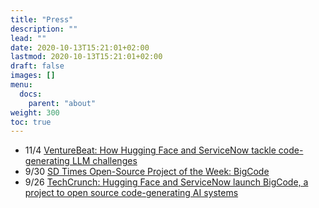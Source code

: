 ```yaml
---
title: "Press"
description: ""
lead: ""
date: 2020-10-13T15:21:01+02:00
lastmod: 2020-10-13T15:21:01+02:00
draft: false
images: []
menu:
  docs:
    parent: "about"
weight: 300
toc: true
---
```


- 11/4 [VentureBeat: How Hugging Face and ServiceNow tackle code-generating LLM challenges](https://venturebeat.com/ai/how-code-generating-ai-code-llms-is-creating-new-challenges-as-it-matures/)
- 9/30 [SD Times Open-Source Project of the Week: BigCode](https://sdtimes.com/software-development/sd-times-open-source-project-of-the-week-bigcode/)
- 9/26 [TechCrunch: Hugging Face and ServiceNow launch BigCode, a project to open source code-generating AI systems](https://techcrunch.com/2022/09/26/hugging-face-and-servicenow-launch-bigcode-a-project-to-open-source-code-generating-ai-systems/)
